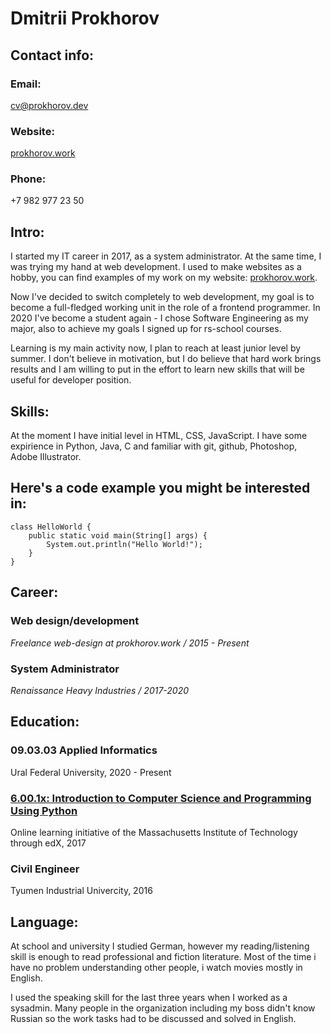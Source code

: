 # Dmitrii Prokhorov

## Contact info:
### Email: 
cv@prokhorov.dev

### Website:
[prokhorov.work](https://prokhorov.work "prokhorov")

### Phone:
+7 982 977 23 50

## Intro:
I started my IT career in 2017, as a system administrator. At the same time, I was trying my hand at web development. I used to make websites as a hobby, you can find examples of my work on my website: [prokhorov.work](https://prokhorov.work).

Now I've decided to switch completely to web development, my goal is to become a full-fledged working unit in the role of a frontend programmer. In 2020 I've become a student again - I chose Software Engineering as my major, also to achieve my goals I signed up for rs-school courses. 

Learning is my main activity now, I plan to reach at least junior level by summer. I don't believe in motivation, but I do believe that hard work brings results and I am willing to put in the effort to learn new skills that will be useful for developer position.

## Skills:
At the moment I have initial level in HTML, CSS, JavaScript. I have some expirience in Python, Java, C and familiar with git, github, Photoshop, Adobe Illustrator.
	
## Here's a code example you might be interested in:
	class HelloWorld {
	    public static void main(String[] args) {
	        System.out.println("Hello World!");
	    }
	}

## Career:
### Web design/development
*Freelance web-design at prokhorov.work / 2015 - Present*

### System Administrator
*Renaissance Heavy Industries / 2017-2020* 

## Education:
### 09.03.03 Applied Informatics
Ural Federal University, 2020 - Present


### [6.00.1x: Introduction to Computer Science and Programming Using Python](https://courses.edx.org/certificates/4fcfb1d84fde4eb9a50bd45888c2f5ce/ "certificate")
Online learning initiative of the Massachusetts Institute of Technology through edX, 2017

### Civil Engineer 
Tyumen Industrial Univercity, 2016

## Language:
At school and university I studied German, however my reading/listening skill is enough to read professional and fiction literature. Most of the time i have no problem understanding other people, i watch movies mostly in English. 

I used the speaking skill for the last three years when I worked as a sysadmin. Many people in the organization including my boss didn't know Russian so the work tasks had to be discussed and solved in English.